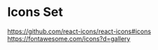 # Icons Set

https://github.com/react-icons/react-icons#icons
https://fontawesome.com/icons?d=gallery
